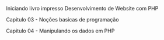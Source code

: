 Iniciando livro impresso Desenvolvimento de Website com PHP 

Capitulo 03 - Noções basicas de programação

Capitulo 04 - Manipulando os dados em PHP

